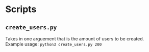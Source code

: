 # Scripts
## `create_users.py`
Takes in one arguement that is the amount of users to be created.  
Example usage: `python3 create_users.py 200`